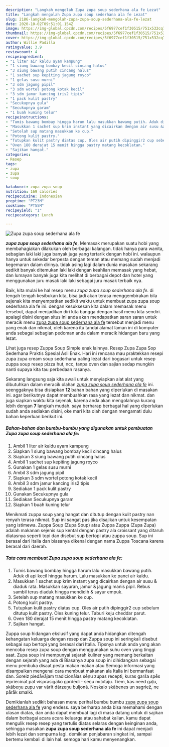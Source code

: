 ```yaml
---
description: "Langkah mengolah Zupa zupa soup sederhana ala fe Lezat"
title: "Langkah mengolah Zupa zupa soup sederhana ala fe Lezat"
slug: 2186-langkah-mengolah-zupa-zupa-soup-sederhana-ala-fe-lezat
date: 2020-10-02T09:51:01.154Z
image: https://img-global.cpcdn.com/recipes/5f6977cef1f30515/751x532cq70/zupa-zupa-soup-sederhana-ala-fe-foto-resep-utama.jpg
thumbnail: https://img-global.cpcdn.com/recipes/5f6977cef1f30515/751x532cq70/zupa-zupa-soup-sederhana-ala-fe-foto-resep-utama.jpg
cover: https://img-global.cpcdn.com/recipes/5f6977cef1f30515/751x532cq70/zupa-zupa-soup-sederhana-ala-fe-foto-resep-utama.jpg
author: Willie Padilla
ratingvalue: 3.9
reviewcount: 4
recipeingredient:
- "1 liter air kaldu ayam kampung"
- "1 siung bawang bombay kecil cincang halus"
- "3 siung bawang putih cincang halus"
- "1 sachet sup kepiting jagung royco"
- "1 gelas susu murni"
- "3 sdm jagung pipil"
- "3 sdm wortel potong kotak kecil"
- "3 sdm jamur kancing iris2 tipis"
- "1 pack kulit pastry"
- "Secukupnya gula"
- "Secukupnya garam"
- "1 buah kuning telur"
recipeinstructions:
- "Tumis bawang bombay hingga harum lalu masukkan bawang putih. Aduk di api kecil hingga harum. Lalu masukkan ke panci air kaldu."
- "Masukkan 1 sachet sup krim instant yang dicairkan dengan air susu &amp; diaduk rata. Masukkan sayuran, jamur &amp; jagung manis pipil. Rebus sambil terus diaduk hingga mendidih &amp; sayur empuk."
- "Setelah sup matang masukkan ke cup."
- "Potong kulit pastry."
- "Tutupkan kulit pastry diatas cup. Oles air putih dipinggir2 cup sebelum ditutup kulit pastry. Oles kuning telur. Taburi keju cheddar parut."
- "Oven 180 derajat 15 menit hingga pastry matang kecoklatan."
- "Sajikan hangat."
categories:
- Resep
tags:
- zupa
- zupa
- soup

katakunci: zupa zupa soup 
nutrition: 169 calories
recipecuisine: Indonesian
preptime: "PT23M"
cooktime: "PT55M"
recipeyield: "1"
recipecategory: Lunch

---
```



![Zupa zupa soup sederhana ala fe](https://img-global.cpcdn.com/recipes/5f6977cef1f30515/751x532cq70/zupa-zupa-soup-sederhana-ala-fe-foto-resep-utama.jpg)

<b><i>zupa zupa soup sederhana ala fe</i></b>, Memasak merupakan suatu hobi yang membahagiakan dilakukan oleh berbagai kalangan. tidak hanya para wanita, sebagian laki laki juga banyak juga yang tertarik dengan hobi ini. walaupun hanya untuk sekedar berpesta dengan teman atau memang sudah menjadi kegemaran dalam dirinya. tidak asing lagi dalam dunia masakan sekarang sedikit banyak ditemukan laki laki dengan keahlian memasak yang hebat, dan lumayan banyak juga kita melihat di berbagai depot dan hotel yang menggunakan juru masak laki laki sebagai juru masak terbaik nya.

Baik, kita mulai ke hal resep menu <i>zupa zupa soup sederhana ala fe</i>. di tengah tengah kesibukan kita, bisa jadi akan terasa menggembirakan bila sejenak kita menyempatkan sedikit waktu untuk membuat zupa zupa soup sederhana ala fe ini. dengan kesuksesan kita dalam memasak menu tersebut, dapat menjadikan diri kita bangga dengan hasil menu kita sendiri. apalagi disini dengan situs ini anda akan mendapatkan saran saran untuk meracik menu <u>zupa zupa soup sederhana ala fe</u> tersebut menjadi menu yang enak dan nikmat, oleh karena itu tandai alamat laman ini di komputer anda sebagai sebagian pedoman anda dalam meracik hidangan baru yang lezat.

Lihat juga resep Zuppa Soup Simple enak lainnya. Resep Zupa Zupa Sop Sederhana Praktis Spesial Asli Enak. Hari ini rencana mau praktekkan resepi zupa zupa cream soup sederhana paling lezat dari bogasari untuk resep zuppa soup resep pizza hut, ncc, tanpa oven dan sajian sedap mungkin nanti supaya kita tau perbedaan rasanya.


Sekarang langsung saja kita awali untuk menyiapkan alat alat yang dibutuhkan dalam meracik olahan <u><i>zupa zupa soup sederhana ala fe</i></u> ini. seenggaknya bisa disiapkan <b>12</b> bahan bahan yang diperlukan di masakan ini. agar berikutnya dapat membuahkan rasa yang lezat dan nikmat. dan juga siapkan waktu kita sejenak, karena anda akan mengolahnya kurang lebih dengan <b>7</b> langkah mudah. saya berharap berbagai hal yang diperlukan sudah anda sediakan disini, oke mari kita olah dengan mengamati dulu bahan keperluan berikut ini.

<!--inarticleads1-->

##### Bahan-bahan dan bumbu-bumbu yang digunakan untuk pembuatan Zupa zupa soup sederhana ala fe:

1. Ambil 1 liter air kaldu ayam kampung
1. Siapkan 1 siung bawang bombay kecil cincang halus
1. Siapkan 3 siung bawang putih cincang halus
1. Ambil 1 sachet sup kepiting jagung royco
1. Gunakan 1 gelas susu murni
1. Ambil 3 sdm jagung pipil
1. Siapkan 3 sdm wortel potong kotak kecil
1. Ambil 3 sdm jamur kancing iris2 tipis
1. Sediakan 1 pack kulit pastry
1. Gunakan Secukupnya gula
1. Sediakan Secukupnya garam
1. Siapkan 1 buah kuning telur


Menikmati zuppa soup yang hangat dan ditutup dengan kulit pastry nan renyah terasa nikmat. Sup ini sangat pas jika disajikan untuk kesempatan yang istimewa. Zuppa Soup (Zupa Soup) atau Zuppa Zuppa (Zupa Zupa) adalah makanan sejenis sup kental dengan pastry ala croissant yang ditaruh diatasnya seperti topi dan disebut sup bertopi atau zuppa soup. Sup ini berasal dari Italia dan biasanya dikenal dengan nama Zuppa Toscana karena berasal dari daerah. 

<!--inarticleads2-->

##### Tata cara membuat Zupa zupa soup sederhana ala fe:

1. Tumis bawang bombay hingga harum lalu masukkan bawang putih. Aduk di api kecil hingga harum. Lalu masukkan ke panci air kaldu.
1. Masukkan 1 sachet sup krim instant yang dicairkan dengan air susu &amp; diaduk rata. Masukkan sayuran, jamur &amp; jagung manis pipil. Rebus sambil terus diaduk hingga mendidih &amp; sayur empuk.
1. Setelah sup matang masukkan ke cup.
1. Potong kulit pastry.
1. Tutupkan kulit pastry diatas cup. Oles air putih dipinggir2 cup sebelum ditutup kulit pastry. Oles kuning telur. Taburi keju cheddar parut.
1. Oven 180 derajat 15 menit hingga pastry matang kecoklatan.
1. Sajikan hangat.


Zuppa soup hidangan ekslusif yang dapat anda hidangkan ditengah kehangatan keluarga dengan resep dan Zuppa soup ini seringkali disebut sebagai sup bertopi yang berasal dari Italia. Tipsnya untuk anda yang akan mencoba resep zupa soup dengan menggunakan suhu oven yang tinggi saat. Zupa soup ini mempunyai sejarah kuliner yang memang berkaitan dengan sejarah yang ada di Biasanya zupa soup ini dihidangkan sebagai menu pembuka disaat pesta makan makan atau Semoga informasi yang disampaikan mengenai cara membuat makanan ala Italia ini bermanfaat dan. Šoreiz piedāvājam tradicionālas sēņu zupas recepti, kuras garša spēs iepriecināt pat visprasīgāko gardēdi - sēņu mīļotāju. Tiem, kas neēd gaļu, skābeņu zupu var vārīt dārzeņu buljonā. Noskalo skābenes un sagriež, ne pārāk smalki. 

Demikianlah sedikit bahasan menu perihal bumbu bumbu <u>zupa zupa soup sederhana ala fe</u> yang endess. saya berharap anda bisa memahami dengan ulasan diatas, dan anda dapat membuat lagi di masa datang untuk di sajikan dalam berbagai acara acara keluarga atau sahabat kalian. kamu dapat mengulik resep resep yang tertulis diatas selaras dengan keinginan anda, sehingga masakan <b>zupa zupa soup sederhana ala fe</b> ini dapat menjadi lebih lezat dan sempurna lagi. demikian penjabaran singkat ini, sampai bertemu kembali di lain hal. semoga hari kamu menyenangkan.
